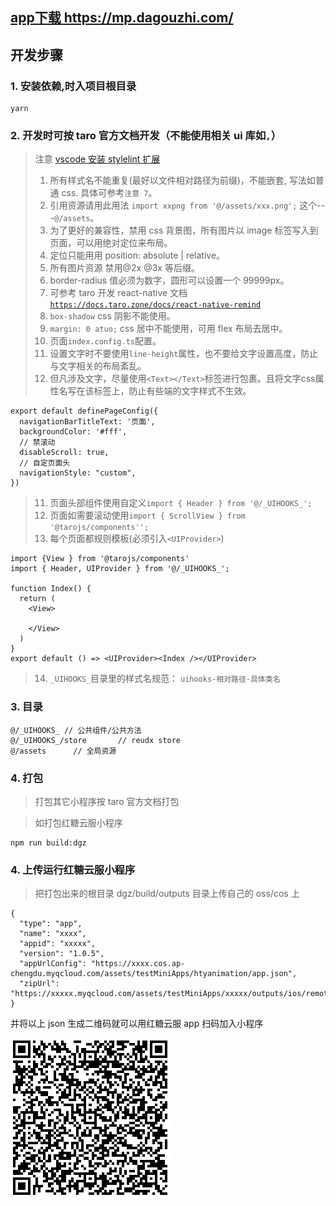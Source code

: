 ## [app下载 https://mp.dagouzhi.com/ ](https://mp.dagouzhi.com/)

## 开发步骤

### 1. 安装依赖,时入项目根目录

```
yarn
```

### 2. 开发时可按 taro 官方文档开发（不能使用相关 ui 库如`,`）

> 注意
> [vscode 安装 stylelint 扩展](https://marketplace.visualstudio.com/items?itemName=stylelint.vscode-stylelint)
>
> 1. 所有样式名不能重复(最好以文件相对路径为前缀)，不能嵌套, 写法如普通 css. 具体可参考`注意 7`。
> 2. 引用资源请用此用法 `import xxpng from '@/assets/xxx.png';` 这个---`@/assets`。
> 3. 为了更好的兼容性，禁用 css 背景图，所有图片以 image 标签写入到页面，可以用绝对定位来布局。
> 4. 定位只能用用 position: absolute | relative。
> 5. 所有图片资源 禁用@2x @3x 等后缀。
> 6. border-radius 值必须为数字，圆形可以设置一个 99999px。
> 7. 可参考 taro 开发 react-native 文档 [`https://docs.taro.zone/docs/react-native-remind`](https://docs.taro.zone/docs/react-native-remind)
> 8. `box-shadow` css 阴影不能使用。
> 9. `margin: 0 atuo;` css 居中不能使用，可用 flex 布局去居中。
> 10. 页面`index.config.ts`配置。
> 11. 设置文字时不要使用`line-height`属性，也不要给文字设置高度，防止与文字相关的布局紊乱。 
> 12. 但凡涉及文字，尽量使用`<Text></Text>`标签进行包裹。且将文字css属性名写在该标签上，防止有些端的文字样式不生效。 
```
export default definePageConfig({
  navigationBarTitleText: '页面',
  backgroundColor: '#fff',
  // 禁滚动
  disableScroll: true,
  // 自定页面头
  navigationStyle: "custom",
})

```
> 11. 页面头部组件使用自定义`import { Header } from '@/_UIHOOKS_';`
> 12. 页面如需要滚动使用`import { ScrollView } from '@tarojs/components'';`
> 13. 每个页面都规则模板(必须引入`<UIProvider>`)
```
import {View } from '@tarojs/components'
import { Header, UIProvider } from '@/_UIHOOKS_';

function Index() {
  return (
    <View>
      
    </View>
  )
}
export default () => <UIProvider><Index /></UIProvider>
```
> 14. `_UIHOOKS_`目录里的样式名规范： `uihooks-相对路径-具体类名`

### 3. 目录

```
@/_UIHOOKS_ // 公共组件/公共方法
@/_UIHOOKS_/store       // reudx store
@/assets      // 全局资源 
```

### 4. 打包

> 打包其它小程序按 taro 官方文档打包

> 如打包红糖云服小程序

```
npm run build:dgz
```

### 4. 上传运行红糖云服小程序

> 把打包出来的根目录 dgz/build/outputs 目录上传自己的 oss/cos 上

```
{
  "type": "app",
  "name": "xxxx",
  "appid": "xxxxx",
  "version": "1.0.5",
  "appUrlConfig": "https://xxxx.cos.ap-chengdu.myqcloud.com/assets/testMiniApps/htyanimation/app.json",
  "zipUrl": "https://xxxxx.myqcloud.com/assets/testMiniApps/xxxxx/outputs/ios/remotes/data.zip"
}
```

并将以上 json 生成二维码就可以用红糖云服 app 扫码加入小程序

![小程序码](./public/qrcode.png)
